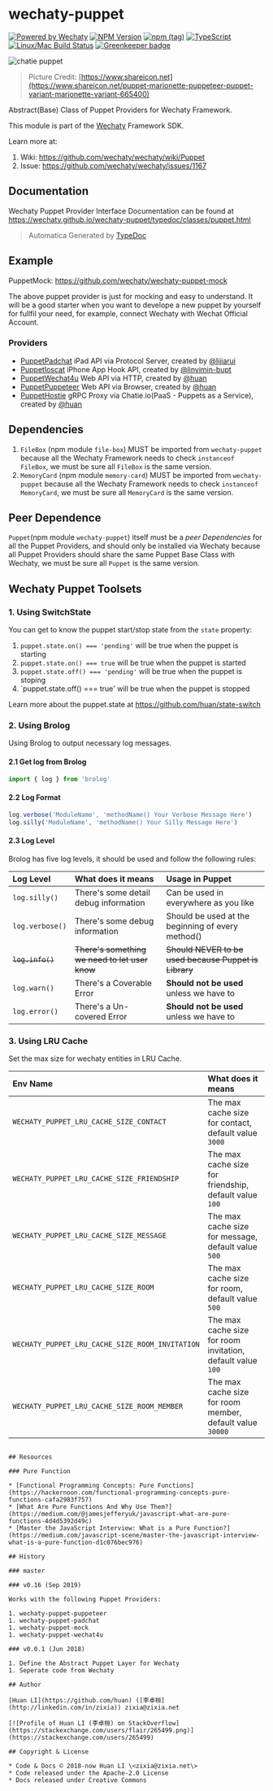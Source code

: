 # wechaty-puppet

[![Powered by Wechaty](https://img.shields.io/badge/Powered%20By-Wechaty-blue.svg)](https://wechaty.js.org)
[![NPM Version](https://badge.fury.io/js/wechaty-puppet.svg)](https://www.npmjs.com/package/wechaty-puppet)
[![npm (tag)](https://img.shields.io/npm/v/wechaty-puppet/next.svg)](https://www.npmjs.com/package/wechaty-puppet?activeTab=versions)
[![TypeScript](https://img.shields.io/badge/%3C%2F%3E-TypeScript-blue.svg)](https://www.typescriptlang.org/)
[![Linux/Mac Build Status](https://travis-ci.com/wechaty/wechaty-puppet.svg?branch=master)](https://travis-ci.com/wechaty/wechaty-puppet)
[![Greenkeeper badge](https://badges.greenkeeper.io/wechaty/wechaty-puppet.svg)](https://greenkeeper.io/)

![chatie puppet](https://wechaty.github.io/wechaty-puppet/images/puppet-logo.jpg)

> Picture Credit: [https://www.shareicon.net](https://www.shareicon.net/puppet-marionette-puppeteer-puppet-variant-marionette-variant-665400)

Abstract(Base) Class of Puppet Providers for Wechaty Framework.

This module is part of the [Wechaty](https://github.com/wechaty/wechaty) Framework SDK.

Learn more at:

1. Wiki: <https://github.com/wechaty/wechaty/wiki/Puppet>
1. Issue: <https://github.com/wechaty/wechaty/issues/1167>

## Documentation

Wechaty Puppet Provider Interface Documentation can be found at <https://wechaty.github.io/wechaty-puppet/typedoc/classes/puppet.html>

> Automatica Generated by [TypeDoc](http://typedoc.org/)

## Example

PuppetMock: <https://github.com/wechaty/wechaty-puppet-mock>

The above puppet provider is just for mocking and easy to understand. It will be a good starter when you want to develope a new puppet by yourself for fullfil your need, for example, connect Wechaty with Wechat Official Account.

### Providers

* [PuppetPadchat](https://github.com/lijiarui/wechaty-puppet-padchat) iPad API via Protocol Server, created by [@lijiarui](https://github.com/lijiarui)
* [PuppetIoscat](https://github.com/linyimin-bupt/wechaty-puppet-ioscat) iPhone App Hook API, created by [@linyimin-bupt](https://github.com/linyimin-bupt)
* [PuppetWechat4u](https://github.com/wechaty/wechaty-puppet-wechat4u) Web API via HTTP, created by [@huan](https://github.com/huan)
* [PuppetPuppeteer](https://github.com/wechaty/wechaty-puppet-puppeteer) Web API via Browser, created by [@huan](https://github.com/huan)
* [PuppetHostie](https://github.com/wechaty/wechaty-puppet-hostie) gRPC Proxy via Chatie.io(PaaS - Puppets as a Service), created by [@huan](https://github.com/huan)

## Dependencies

1. `FileBox` (npm module `file-box`) MUST be imported from `wechaty-puppet` because all the Wechaty Framework needs to check `instanceof FileBox`, we must be sure all `FileBox` is the same version.
2. `MemoryCard` (npm module `memory-card`) MUST be imported from `wechaty-puppet` because all the Wechaty Framework needs to check `instanceof MemoryCard`, we must be sure all `MemoryCard` is the same version.

## Peer Dependence

`Puppet`(npm module `wechaty-puppet`) itself must be a _peer Dependencies_ for all the Puppet Providers, and should only be installed via Wechaty because all Puppet Providers should share the same Puppet Base Class with Wechaty, we must be sure all `Puppet` is the same version.

## Wechaty Puppet Toolsets

### 1. Using SwitchState

You can get to know the puppet start/stop state from the `state` property:

1. `puppet.state.on() === 'pending'` will be true when the puppet is starting
2. `puppet.state.on() === true` will be true when the puppet is started
3. `puppet.state.off() === 'pending'` will be true when the puppet is stoping
4. `puppet.state.off() === true' will be true when the puppet is stopped

Learn more about the puppet.state at <https://github.com/huan/state-switch>

### 2. Using Brolog

Using Brolog to output necessary log messages.

#### 2.1 Get log from Brolog

```ts
import { log } from 'brolog'
```

#### 2.2 Log Format

```ts
log.verbose('ModuleName', 'methodName() Your Verbose Message Here')
log.silly('ModuleName', 'methodName() Your Silly Message Here')
```

#### 2.3 Log Level

Brolog has five log levels, it should be used and follow the following rules:

| Log Level | What does it means | Usage in Puppet |
| :---      | :---               | :---            |
| `log.silly()` | There's some detail debug information | Can be used in everywhere as you like |
| `log.verbose()` | There's some debug information | Should be used at the beginning of every method() |
| ~~`log.info()`~~ | ~~There's something we need to let user know~~ | ~~Should NEVER to be used because Puppet is Library~~ |
| `log.warn()` | There's a Coverable Error | **Should not be used** unless we have to |
| `log.error()` | There's a Un-covered Error | **Should not be used** unless we have to |

### 3. Using LRU Cache

Set the max size for wechaty entities in LRU Cache.

| Env Name | What does it means |
| :---     | :---               |
| `WECHATY_PUPPET_LRU_CACHE_SIZE_CONTACT` | The max cache size for contact, default value `3000` |
| `WECHATY_PUPPET_LRU_CACHE_SIZE_FRIENDSHIP` | The max cache size for friendship, default value `100` |
| `WECHATY_PUPPET_LRU_CACHE_SIZE_MESSAGE` | The max cache size for message, default value `500` |
| `WECHATY_PUPPET_LRU_CACHE_SIZE_ROOM` | The max cache size for room, default value `500` |
| `WECHATY_PUPPET_LRU_CACHE_SIZE_ROOM_INVITATION` | The max cache size for room invitation, default value `100` |
| `WECHATY_PUPPET_LRU_CACHE_SIZE_ROOM_MEMBER` | The max cache size for room member, default value `30000` |
```

## Resources

### Pure Function

* [Functional Programming Concepts: Pure Functions](https://hackernoon.com/functional-programming-concepts-pure-functions-cafa2983f757)
* [What Are Pure Functions And Why Use Them?](https://medium.com/@jamesjefferyuk/javascript-what-are-pure-functions-4d4d5392d49c)
* [Master the JavaScript Interview: What is a Pure Function?](https://medium.com/javascript-scene/master-the-javascript-interview-what-is-a-pure-function-d1c076bec976)

## History

### master

### v0.16 (Sep 2019)

Works with the following Puppet Providers:

1. wechaty-puppet-puppeteer
1. wechaty-puppet-padchat
1. wechaty-puppet-mock
1. wechaty-puppet-wechat4u

### v0.0.1 (Jun 2018)

1. Define the Abstract Puppet Layer for Wechaty
1. Seperate code from Wechaty

## Author

[Huan LI](https://github.com/huan) ([李卓桓](http://linkedin.com/in/zixia)) zixia@zixia.net

[![Profile of Huan LI (李卓桓) on StackOverflow](https://stackexchange.com/users/flair/265499.png)](https://stackexchange.com/users/265499)

## Copyright & License

* Code & Docs © 2018-now Huan LI \<zixia@zixia.net\>
* Code released under the Apache-2.0 License
* Docs released under Creative Commons

